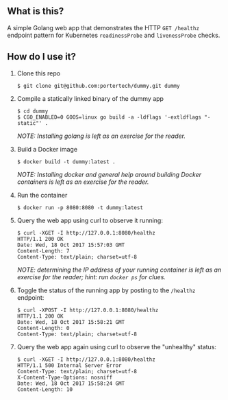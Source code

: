 ## What is this?

A simple Golang web app that demonstrates the HTTP `GET /healthz` endpoint
pattern for Kubernetes `readinessProbe` and `livenessProbe` checks.

## How do I use it?

1. Clone this repo

   ```
   $ git clone git@github.com:portertech/dummy.git dummy
   ```

2. Compile a statically linked binary of the dummy app

   ```
   $ cd dummy
   $ CGO_ENABLED=0 GOOS=linux go build -a -ldflags '-extldflags "-static"' .
   ```

   _NOTE: Installing golang is left as an exercise for the reader._

3. Build a Docker image

   ```
   $ docker build -t dummy:latest .
   ```

   _NOTE: Installing docker and general help around building Docker containers
   is left as an exercise for the reader._

4. Run the container

   ```
   $ docker run -p 8080:8080 -t dummy:latest
   ```

5. Query the web app using curl to observe it running:

   ```
   $ curl -XGET -I http://127.0.0.1:8080/healthz
   HTTP/1.1 200 OK
   Date: Wed, 18 Oct 2017 15:57:03 GMT
   Content-Length: 7
   Content-Type: text/plain; charset=utf-8

   ```

   _NOTE: determining the IP address of your running container is left as an
   exercise for the reader; hint: run `docker ps` for clues._

6. Toggle the status of the running app by posting to the `/healthz` endpoint:

   ```
   $ curl -XPOST -I http://127.0.0.1:8080/healthz
   HTTP/1.1 200 OK
   Date: Wed, 18 Oct 2017 15:58:21 GMT
   Content-Length: 0
   Content-Type: text/plain; charset=utf-8

   ```

7. Query the web app again using curl to observe the "unhealthy" status:

   ```
   $ curl -XGET -I http://127.0.0.1:8080/healthz
   HTTP/1.1 500 Internal Server Error
   Content-Type: text/plain; charset=utf-8
   X-Content-Type-Options: nosniff
   Date: Wed, 18 Oct 2017 15:58:24 GMT
   Content-Length: 10

   ```
